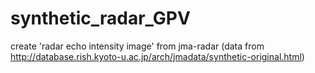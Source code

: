 # synthetic_radar_GPV
create 'radar echo intensity image' from jma-radar (data from http://database.rish.kyoto-u.ac.jp/arch/jmadata/synthetic-original.html)
